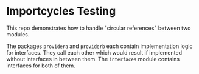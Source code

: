 # Importcycles Testing

This repo demonstrates how to handle "circular references" between two modules.

The packages `providera` and `providerb` each contain implementation logic for interfaces. They call each other which would result if implemented without interfaces in between them. The `interfaces` module contains interfaces for both of them.
